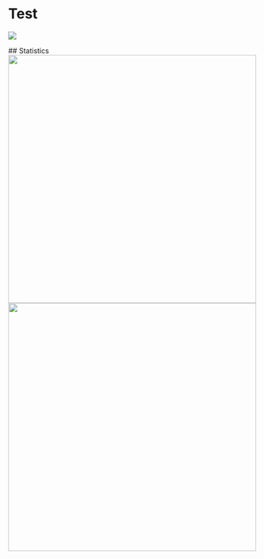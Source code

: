 # Test
<p>
  <img src="https://github-readme-stats.vercel.app/api?username=NortonV&theme=dark" allign = "center"/>
<p>
  ## Statistics
  <img src="https://wakatime.com/share/@b378d2d4-52d5-4f37-bf7f-f9b557a02c75/f3354a9f-4ea5-4d7a-bcbd-ae11282c61e7.svg" style="width:500px;">
  <img src="https://wakatime.com/share/@b378d2d4-52d5-4f37-bf7f-f9b557a02c75/c473f3a4-6c58-4709-800b-32ade04390cc.svg" style="width:500px;">

  
